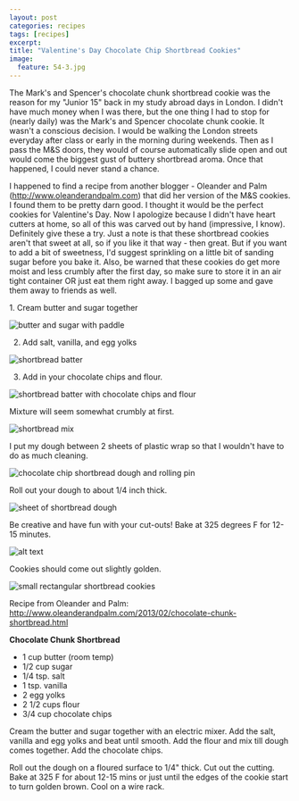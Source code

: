 ```yaml
---
layout: post
categories: recipes
tags: [recipes]
excerpt: 
title: "Valentine's Day Chocolate Chip Shortbread Cookies"
image:
  feature: 54-3.jpg
---
```


The Mark's and Spencer's chocolate chunk shortbread cookie was the reason for my "Junior 15" back in my study abroad days in London.  I didn't have much money when I was there, but the one thing I had to stop for (nearly daily) was the Mark's and Spencer chocolate chunk cookie.  It wasn't a conscious decision.  I would be walking the London streets everyday after class or early in the morning during weekends.  Then as I pass the M&S doors, they would of course automatically slide open and out would come the biggest gust of buttery shortbread aroma.   Once that happened, I could never stand a chance.    

I happened to find a recipe from another blogger - Oleander and Palm (http://www.oleanderandpalm.com) that did her version of the M&S cookies.  I found them to be pretty darn good.  I thought it would be the perfect cookies for Valentine's Day.  Now I apologize because I didn't have heart cutters at home, so all of this was carved out by hand (impressive, I know).  Definitely give these a try.  Just a note is that these shortbread cookies aren't that sweet at all, so if you like it that way - then great.  But if you want to add a bit of sweetness, I'd suggest sprinkling on a little bit of sanding sugar before you bake it.  Also, be warned that these cookies do get more moist and less crumbly after the first day, so make sure to store it in an air tight container OR just eat them right away.  I bagged up some and gave them away to friends as well.
<section class='recipe'>
1. Cream butter and sugar together

![butter and sugar with paddle](../img/54-2.jpg "")

2. Add salt, vanilla, and egg yolks

![shortbread batter](../img/54-3.jpg "")

3. Add in your chocolate chips and flour.

![shortbread batter with chocolate chips and flour](../img/54-4.jpg "")

Mixture will seem somewhat crumbly at first.

![shortbread mix](../img/54-5.jpg "")

I put my dough between 2 sheets of plastic wrap so that I wouldn't have to do as much cleaning.

![chocolate chip shortbread dough and rolling pin](../img/54-6.jpg "")

Roll out your dough to about 1/4 inch thick.

![sheet of shortbread dough](../img/54-7.jpg "")

Be creative and have fun with your cut-outs!  Bake at 325 degrees F for 12-15 minutes.

![alt text](../img/54-8.jpg "")

Cookies should come out slightly golden.

![small rectangular shortbread cookies](../img/54-9.jpg "")

Recipe from Oleander and Palm: 
http://www.oleanderandpalm.com/2013/02/chocolate-chunk-shortbread.html

**Chocolate Chunk Shortbread**
- 1 cup butter (room temp)
- 1/2 cup sugar
- 1/4 tsp. salt
- 1 tsp. vanilla
- 2 egg yolks
- 2 1/2 cups flour
- 3/4 cup chocolate chips

Cream the butter and sugar together with an electric mixer.  Add the salt, vanilla and egg yolks and beat until smooth.  Add the flour and mix till dough comes together.  Add the chocolate chips.

Roll out the dough on a floured surface to 1/4" thick.  Cut out the cutting.  Bake at 325 F for about 12-15 mins or just until the edges of the cookie start to turn golden brown.  Cool on a wire rack.
</section>